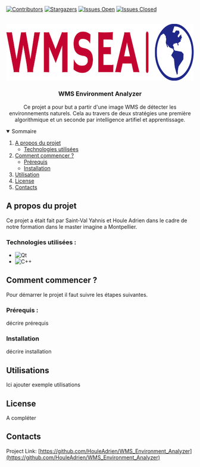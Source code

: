 <a name="readme-top"></a>


<!-- PROJECT SHIELDS -->
<!--
*** I'm using markdown "reference style" links for readability.
*** Reference links are enclosed in brackets [ ] instead of parentheses ( ).
*** See the bottom of this document for the declaration of the reference variables
*** for contributors-url, forks-url, etc. This is an optional, concise syntax you may use.
*** https://www.markdownguide.org/basic-syntax/#reference-style-links
-->


<!-- Rajouter les forks plus tard -->
<!-- [![Forks][forks-shield]][forks-url] -->
[![Contributors][contributors-shield]][contributors-url]
[![Stargazers][stars-shield]][stars-url]
[![Issues Open][issues-open-shield]][issues-open-url]
[![Issues Closed][issues-closed-shield]][issues-closed-url]



<!-- PROJECT LOGO -->
<br />
<div align="center">
  <a href="https://github.com/HouleAdrien/WMS_Environment_Analyzer">
    <img src="assets/logo/png/logo-no-background.png" alt="Logo" width="750" height="151.5">
  </a>

<h3 align="center">WMS Environment Analyzer</h3>
  <p align="center">
    Ce projet a pour but a partir d'une image WMS de détecter les environnements naturels.
    Cela au travers de deux stratégies une première algorithmique et un seconde par intelligence artifiel et apprentissage.
  </p>
</div>



<!-- TABLE OF CONTENTS -->

<details open>
  <summary>Sommaire</summary>
  <ol>
    <li>
      <a href="#a-propos-du-projet">A propos du projet</a>
      <ul>
        <li><a href="#technologies-utilisées">Technologies utilisées</a></li>
      </ul>
    </li>
    <li>
      <a href="#comment-commencer">Comment commencer ?</a>
      <ul>
        <li><a href="#prérequis">Prérequis</a></li>
        <li><a href="#installation">Installation</a></li>
      </ul>
    </li>
    <li><a href="#utilisation">Utilisation</a></li>
    <li><a href="#license">License</a></li>
    <li><a href="#contacts">Contacts</a></li>
  </ol>
</details>



<!-- ABOUT THE PROJECT -->
## A propos du projet 

<!--  [![Product Name Screen Shot][product-screenshot]](https://example.com) -->

Ce projet a était fait par Saint-Val Yahnis et Houle Adrien dans le cadre de notre formation dans le master imagine a Montpellier.


### Technologies utilisées :

* ![Qt](https://img.shields.io/badge/Qt-%23217346.svg?style=for-the-badge&logo=Qt&logoColor=white)
* ![C++](https://img.shields.io/badge/c++-%2300599C.svg?style=for-the-badge&logo=c%2B%2B&logoColor=white)


<!-- GETTING STARTED -->
## Comment commencer ?

Pour démarrer le projet il faut suivre les étapes suivantes.

### Prérequis :

décrire prérequis

### Installation 

décrire installation


<!-- USAGE EXAMPLES -->
## Utilisations

Ici ajouter exemple utilisations


<!-- LICENSE -->
## License

A compléter



<!-- CONTACT -->
## Contacts

Project Link: [https://github.com/HouleAdrien/WMS_Environment_Analyzer](https://github.com/HouleAdrien/WMS_Environment_Analyzer)




<!-- MARKDOWN LINKS & IMAGES -->
<!-- https://www.markdownguide.org/basic-syntax/#reference-style-links -->
[contributors-shield]: https://img.shields.io/github/contributors/HouleAdrien/WMS_Environment_Analyzer.svg?style=for-the-badge
[contributors-url]: https://github.com/HouleAdrien/WMS_Environment_Analyzer/graphs/contributors

[forks-shield]: https://img.shields.io/github/forks/github_username/WMS_Environment_Analyzer.svg?style=for-the-badge
[forks-url]: https://github.com/HouleAdrien/WMS_Environment_Analyzer/network/members

[stars-shield]: https://img.shields.io/github/stars/HouleAdrien/WMS_Environment_Analyzer.svg?style=for-the-badge
[stars-url]: https://github.com/HouleAdrien/WMS_Environment_Analyzer/stargazers

[issues-open-shield]: https://img.shields.io/github/issues/HouleAdrien/WMS_Environment_Analyzer.svg?style=for-the-badge
[issues-open-url]: https://github.com/HouleAdrien/WMS_Environment_Analyzer/issues

[issues-closed-shield]: https://img.shields.io/github/issues-closed/HouleAdrien/WMS_Environment_Analyzer.svg?style=for-the-badge
[issues-closed-url]: https://github.com/HouleAdrien/WMS_Environment_Analyzer/issues?q=is%3Aissue+is%3Aclosed
